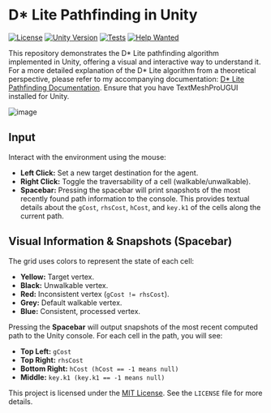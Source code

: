 # D* Lite Pathfinding in Unity

[![License](https://img.shields.io/badge/License-MIT-yellow.svg)](https://opensource.org/licenses/MIT)
[![Unity Version](https://img.shields.io/badge/Unity-2021.x+-lightgrey.svg)](https://unity.com/)
[![Tests](https://img.shields.io/badge/Tests-Included-brightgreen.svg)](./Tests)
[![Help Wanted](https://img.shields.io/badge/Help-Unit%20Tests%20Welcome!-blueviolet.svg)](./Tests)

This repository demonstrates the D* Lite pathfinding algorithm implemented in Unity, offering a visual and interactive way to understand it. For a more detailed explanation of the D* Lite algorithm from a theoretical perspective, please refer to my accompanying documentation: [D* Lite Pathfinding Documentation](DStar_Lite_Pathfinding.pdf). Ensure that you have TextMeshProUGUI installed for Unity. 

![image](https://github.com/user-attachments/assets/1ae6d5b6-e55f-4953-951c-20d094c1befa)

## Input

Interact with the environment using the mouse:

* **Left Click:** Set a new target destination for the agent.
* **Right Click:** Toggle the traversability of a cell (walkable/unwalkable).
* **Spacebar:** Pressing the spacebar will print snapshots of the most recently found path information to the console. This provides textual details about the `gCost`, `rhsCost`, `hCost`, and `key.k1` of the cells along the current path.

## Visual Information & Snapshots (Spacebar)

The grid uses colors to represent the state of each cell:

* **Yellow:** Target vertex.
* **Black:** Unwalkable vertex.
* **Red:** Inconsistent vertex (`gCost != rhsCost`).
* **Grey:** Default walkable vertex.
* **Blue:** Consistent, processed vertex.

Pressing the **Spacebar** will output snapshots of the most recent computed path to the Unity console. For each cell in the path, you will see:

* **Top Left:** `gCost`
* **Top Right:** `rhsCost`
* **Bottom Right:** `hCost (hCost == -1 means null)`
* **Middle:** `key.k1 (key.k1 == -1 means null)`

This project is licensed under the [MIT License](https://opensource.org/licenses/MIT). See the `LICENSE` file for more details.


